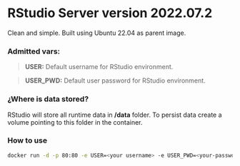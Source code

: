 # RStudio Server version 2022.07.2

Clean and simple. Built using Ubuntu 22.04 as parent image.

### Admitted vars:

> **USER:** Default username for RStudio environment.

> **USER_PWD:** Default user password for RStudio environment.

### ¿Where is data stored?

RStudio will store all runtime data in **/data** folder. To persist data create a volume pointing to this folder in the container.

### How to use 

```sh
docker run -d -p 80:80 -e USER=<your username> -e USER_PWD=<your-password> -v /<your-persistent-storage-folder>:/data --name rstudio alfmagar/rstudio-server:2022-07-2.Ubuntu22